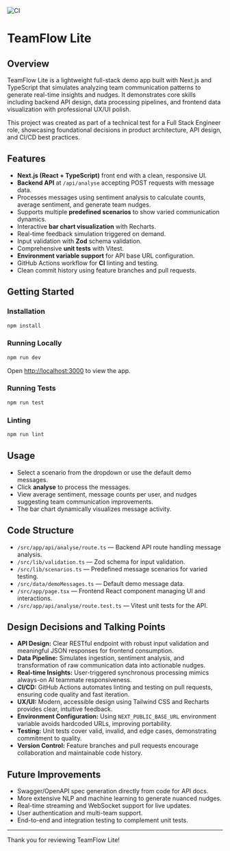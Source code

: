 ![CI](https://github.com/your-username/your-repo/actions/workflows/ci.yml/badge.svg)

# TeamFlow Lite

## Overview

TeamFlow Lite is a lightweight full-stack demo app built with Next.js and TypeScript that simulates analyzing team communication patterns to generate real-time insights and nudges. It demonstrates core skills including backend API design, data processing pipelines, and frontend data visualization with professional UX/UI polish.

This project was created as part of a technical test for a Full Stack Engineer role, showcasing foundational decisions in product architecture, API design, and CI/CD best practices.

## Features

- **Next.js (React + TypeScript)** front end with a clean, responsive UI.
- **Backend API** at `/api/analyse` accepting POST requests with message data.
- Processes messages using sentiment analysis to calculate counts, average sentiment, and generate team nudges.
- Supports multiple **predefined scenarios** to show varied communication dynamics.
- Interactive **bar chart visualization** with Recharts.
- Real-time feedback simulation triggered on demand.
- Input validation with **Zod** schema validation.
- Comprehensive **unit tests** with Vitest.
- **Environment variable support** for API base URL configuration.
- GitHub Actions workflow for **CI** linting and testing.
- Clean commit history using feature branches and pull requests.

## Getting Started

### Installation

```bash
npm install
```

### Running Locally

```bash
npm run dev
```

Open [http://localhost:3000](http://localhost:3000) to view the app.

### Running Tests

```bash
npm run test
```

### Linting

```bash
npm run lint
```

## Usage

- Select a scenario from the dropdown or use the default demo messages.
- Click **analyse** to process the messages.
- View average sentiment, message counts per user, and nudges suggesting team communication improvements.
- The bar chart dynamically visualizes message activity.

## Code Structure

- `/src/app/api/analyse/route.ts` — Backend API route handling message analysis.
- `/src/lib/validation.ts` — Zod schema for input validation.
- `/src/lib/scenarios.ts` — Predefined message scenarios for varied testing.
- `/src/data/demoMessages.ts` — Default demo message data.
- `/src/app/page.tsx` — Frontend React component managing UI and interactions.
- `/src/app/api/analyse/route.test.ts` — Vitest unit tests for the API.

## Design Decisions and Talking Points

- **API Design:** Clear RESTful endpoint with robust input validation and meaningful JSON responses for frontend consumption.
- **Data Pipeline:** Simulates ingestion, sentiment analysis, and transformation of raw communication data into actionable nudges.
- **Real-time Insights:** User-triggered synchronous processing mimics always-on AI teammate responsiveness.
- **CI/CD:** GitHub Actions automates linting and testing on pull requests, ensuring code quality and fast iteration.
- **UX/UI:** Modern, accessible design using Tailwind CSS and Recharts provides clear, intuitive feedback.
- **Environment Configuration:** Using `NEXT_PUBLIC_BASE_URL` environment variable avoids hardcoded URLs, improving portability.
- **Testing:** Unit tests cover valid, invalid, and edge cases, demonstrating commitment to quality.
- **Version Control:** Feature branches and pull requests encourage collaboration and maintainable code history.

## Future Improvements

- Swagger/OpenAPI spec generation directly from code for API docs.
- More extensive NLP and machine learning to generate nuanced nudges.
- Real-time streaming and WebSocket support for live updates.
- User authentication and multi-team support.
- End-to-end and integration testing to complement unit tests.

---

Thank you for reviewing TeamFlow Lite!

